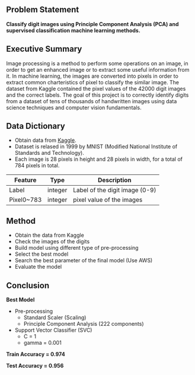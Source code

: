 ## Problem Statement

**Classify digit images using Principle Component Analysis (PCA) and supervised classification machine learning methods.**
    
    
## Executive Summary

Image processing is a method to perform some operations on an image, in order to get an enhanced image or to extract some useful information from it. In machine learning, the images are converted into pixels in order to extract common charteristics of pixel to classify the similar image. The dataset from Kaggle contained the pixel values of the 42000 digit images and the correct labels. The goal of this project is to correctly identify digits from a dataset of tens of thousands of handwritten images using data science techniques and computer vision fundamentals.

## Data Dictionary

- Obtain data from [Kaggle](https://www.kaggle.com/c/digit-recognizer).
- Dataset is relased in 1999 by MNIST (Modified National Institute of Standards and Technology).
- Each image is 28 pixels in height and 28 pixels in width, for a total of 784 pixels in total. 

|Feature|Type|Description|
|---|---|---|
|Label|integer|Label of the digit image (0-9)| 
|Pixel0~783|integer|pixel value of the images| 

## Method

- Obtain the data from Kaggle
- Check the images of the digits
- Build model using different type of pre-processing
- Select the best model
- Search the best parameter of the final model (Use AWS)
- Evaluate the model


## Conclusion

**Best Model**
- Pre-processing
    - Standard Scaler (Scaling)
    - Principle Component Analysis (222 components)
- Support Vector Classifier (SVC)
    - C = 1
    - gamma = 0.001

**Train Accuracy = 0.974**

**Test Accuracy = 0.956**
